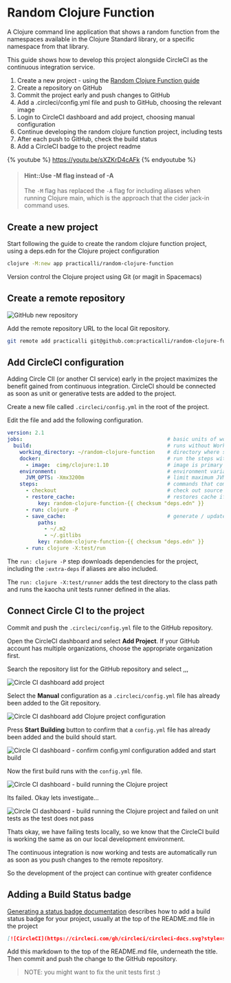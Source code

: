 # Random Clojure Function
A Clojure command line application that shows a random function from the namespaces available in the Clojure Standard library, or a specific namespace from that library.

This guide shows how to develop this project alongside CircleCI as the continuous integration service.

1. Create a new project - using the [Random Clojure Function guide](/simple-projects/random-clojure-function.md)
2. Create a repository on GitHub
3. Commit the project early and push changes to GitHub
4. Add a .circleci/config.yml file and push to GitHub, choosing the relevant image
5. Login to CircleCI dashboard and add project, choosing manual configuration
6. Continue developing the random clojure function project, including tests
7. After each push to GitHub, check the build status
8. Add a CircleCI badge to the project readme

{% youtube %}
https://youtu.be/sXZKrD4cAFk
{% endyoutube %}

> #### Hint::Use -M flag instead of -A
> The `-M` flag has replaced the `-A` flag for including aliases when running Clojure main, which is the approach that the cider jack-in command uses.

## Create a new project
Start following the guide to create the random clojure function project, using a deps.edn for the Clojure project configuration

```bash
clojure -M:new app practicalli/random-clojure-function
```

Version control the Clojure project using Git (or magit in Spacemacs)


## Create a remote repository

![GitHub new repository](/images/github-repository-create-new.png)

Add the remote repository URL to the local Git repository.

```bash
git remote add practicalli git@github.com:practicalli/random-clojure-function.git
```


## Add CircleCI configuration
Adding Circle CIl (or another CI service) early in the project maximizes the benefit gained from continuous integration.  CircleCI should be connected as soon as unit or generative tests are added to the project.

Create a new file called `.circleci/config.yml` in the root of the project.

Edit the file and add the following configuration.

```yml
version: 2.1
jobs:                                               # basic units of work in a run
  build:                                            # runs without Workflows must have a `build` job as entry point
    working_directory: ~/random-clojure-function    # directory where steps will run
    docker:                                         # run the steps with Docker
      - image:  cimg/clojure:1.10                   # image is primary container where `steps` are run
    environment:                                    # environment variables for primary container
      JVM_OPTS: -Xmx3200m                           # limit maximum JVM heap size to prevent out of memory errors
    steps:                                          # commands that comprise the `build` job
      - checkout                                    # check out source code to working directory
      - restore_cache:                              # restores cache if checksum unchanged from last run
          key: random-clojure-function-{{ checksum "deps.edn" }}
      - run: clojure -P
      - save_cache:                                 # generate / update cache in the .m2 directory using a key template
          paths:
            - ~/.m2
            - ~/.gitlibs
          key: random-clojure-function-{{ checksum "deps.edn" }}
      - run: clojure -X:test/run
```


The `run: clojure -P` step downloads dependencies for the project, including the `:extra-deps` if aliases are also included.

The `run: clojure -X:test/runner` adds the test directory to the class path and runs the kaocha unit tests runner defined in the alias.


## Connect Circle CI to the project

Commit and push the `.circleci/config.yml` file to the GitHub repository.

Open the CircleCI dashboard and select **Add Project**.  If your GitHub account has multiple organizations, choose the appropriate organization first.

Search the repository list for the GitHub repository and select ,,,

![Circle CI dashboard add project](/images/circle-ci-dashboard-projecs-random-clojure-function-setup.png)

Select the **Manual** configuration as a `.circleci/config.yml` file has already been added to the Git repository.


![Circle CI dashboard add Clojure project configuration](/images/circle-ci-dashboard-projects-random-clojure-function-configuration.png)

Press **Start Building** button to confirm that a `config.yml` file has already been added and the build should start.


![Circle CI dashboard - confirm config.yml configuration added and start build](/images/circle-ci-dashboard-projects-random-clojure-function-config-yml-added.png)

Now the first build runs with the `config.yml` file.


![Circle CI dashboard - build running the Clojure project](/images/circle-ci-dashboard-pipelines-random-clojure-function-running.png)

Its failed.  Okay lets investigate...


![Circle CI dashboard - build running the Clojure project and failed on unit tests as the test does not pass](/images/circle-ci-dashboard-pipelines-random-clojure-function-build-failed-test-runner.png)


Thats okay, we have failing tests locally, so we know that the CircleCI build is working the same as on our local development environment.

The continuous integration is now working and tests are automatically run as soon as you push changes to the remote repository.

So the development of the project can continue with greater confidence

## Adding a Build Status badge

[Generating a status badge documentation](https://circleci.com/docs/2.0/status-badges/#generating-a-status-badge) describes how to add a build status badge for your project, usually at the top of the README.md file in the project

```markdown
[![CircleCI](https://circleci.com/gh/circleci/circleci-docs.svg?style=svg)](https://circleci.com/gh/practicalli/random-clojure-function)
```

Add this markdown to the top of the README.md file, underneath the title.  Then commit and push the change to the GitHub repository.

> NOTE: you might want to fix the unit tests first :)
